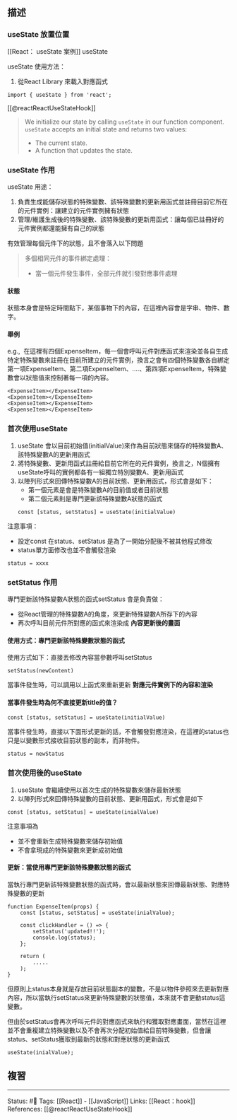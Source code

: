 
## 描述


### useState 放置位置
[[React： useState 案例]]
useState


useState 使用方法：

1. 從React Library 來載入對應函式

`import { useState } from 'react';`

[[@reactReactUseStateHook]]
> We initialize our state by calling `useState` in our function component.
> `useState` accepts an initial state and returns two values:
> -   The current state.
> -   A function that updates the state.


### useState 作用

useState 用途：
1. 負責生成能儲存狀態的特殊變數、該特殊變數的更新用函式並註冊目前它所在的元件實例：讓建立的元件實例擁有狀態
2. 管理/維護生成後的特殊變數、該特殊變數的更新用函式：讓每個已註冊好的元件實例都還能擁有自己的狀態

有效管理每個元件下的狀態，且不會落入以下問題
>多個相同元件的事件綁定處理：
> - 當一個元件發生事件，全部元件就引發對應事件處理

#### 狀態
狀態本身會是特定時間點下，某個事物下的內容，在這裡內容會是字串、物件、數字。

#### 舉例

e.g.,  在這裡有四個ExpenseItem，每一個會呼叫元件對應函式來渲染並各自生成特定特殊變數來註冊在目前所建立的元件實例，換言之會有四個特殊變數各自綁定第一項ExpenseItem、第二項ExpenseItem、....、第四項ExpenseItem，特殊變數會以狀態值來控制著每一項的內容。

```
<ExpenseItem></ExpenseItem>
<ExpenseItem></ExpenseItem>
<ExpenseItem></ExpenseItem>
<ExpenseItem></ExpenseItem>
```

### 首次使用useState
1.  useState 會以目前初始值(initialValue)來作為目前狀態來儲存的特殊變數A、該特殊變數A的更新用函式
2. 將特殊變數、更新用函式註冊給目前它所在的元件實例，換言之，N個擁有useState呼叫的實例都各有一組獨立特別變數A、更新用函式
3. 以陣列形式來回傳特殊變數A的目前狀態、更新用函式，形式會是如下：
	- 第一個元素是會是特殊變數A的目前值或者目前狀態
	- 第二個元素則是專門更新該特殊變數A狀態的函式 
	```
	const [status, setStatus] = useState(initialValue)
	```
	
注意事項：
- 設定const 在status、setStatus 是為了一開始分配後不被其他程式修改
- status單方面修改也並不會觸發渲染
```
status = xxxx
```

### setStatus 作用
專門更新該特殊變數A狀態的函式setStatus 會是負責做：
- 從React管理的特殊變數A的角度，來更新特殊變數A所存下的內容
- 再次呼叫目前元件所對應的函式來渲染成 **內容更新後的畫面**


#### 使用方式：專門更新該特殊變數狀態的函式
使用方式如下：直接丟修改內容當參數呼叫setStatus
```
setStatus(newContent)
```

當事件發生時，可以調用以上函式來重新更新 **對應元件實例下的內容和渲染**

#### 當事件發生時為何不直接更新title的值？

```
const [status, setStatus] = useState(initialValue)
```

當事件發生時，直接以下面形式更新的話，不會觸發對應渲染，在這裡的status也只是以變數形式接收目前狀態的副本，而非物件。
```
status = newStatus
```



### 首次使用後的useState
1. useState 會繼續使用以首次生成的特殊變數來儲存最新狀態
2. 以陣列形式來回傳特殊變數的目前狀態、更新用函式，形式會是如下
```
const [status, setStatus] = useState(inialValue)
```

注意事項為
- 並不會重新生成特殊變數來儲存初始值
- 不會拿現成的特殊變數來更新成初始值


#### 更新：當使用專門更新該特殊變數狀態的函式
當執行專門更新該特殊變數狀態的函式時，會以最新狀態來回傳最新狀態、對應特殊變數的更新

```
function ExpenseItem(props) {
	const [status, setStatus] = useState(inialValue);
	
	const clickHandler = () => {
		setStatus('updated!!');
		console.log(status);
	};
	
	return (
		.....
	);
}
```
但原則上status本身就是存放目前狀態副本的變數，不是以物件參照來去更新對應內容，所以當執行setStatus來更新特殊變數的狀態值，本來就不會更動status這變數。




但由於setStatus會再次呼叫元件的對應函式來執行和獲取對應畫面，當然在這裡並不會重複建立特殊變數以及不會再次分配初始值給目前特殊變數，但會讓status、setStatus獲取到最新的狀態和對應狀態的更新函式
```
useState(inialValue);
```



## 複習


---
Status: #🌱 
Tags:
[[React]] - [[JavaScript]]
Links:
[[React：hook]]
References:
[[@reactReactUseStateHook]]